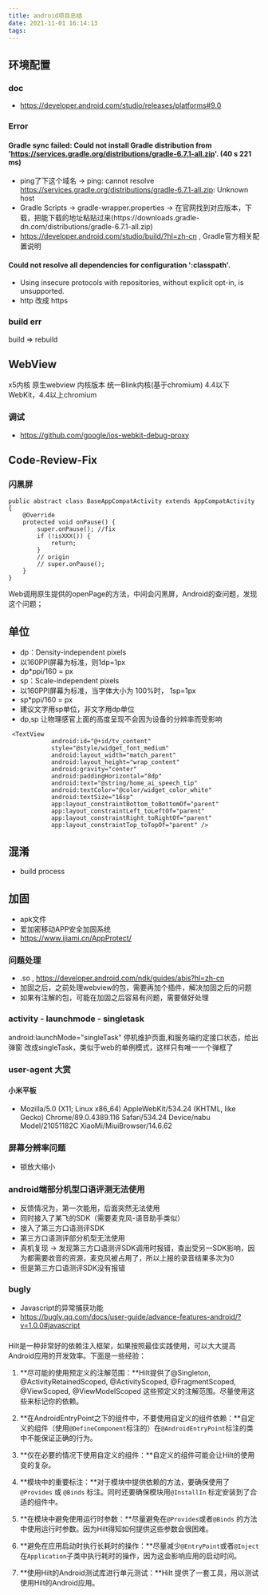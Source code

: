 ```yaml
---
title: android项目总结
date: 2021-11-01 16:14:13
tags:
---
```


## 环境配置

### doc
- https://developer.android.com/studio/releases/platforms#9.0
### Error 
#### Gradle sync failed: Could not install Gradle distribution from 'https://services.gradle.org/distributions/gradle-6.7.1-all.zip'. (40 s 221 ms)
- ping了下这个域名 -> ping: cannot resolve https://services.gradle.org/distributions/gradle-6.7.1-all.zip: Unknown host
- Gradle Scripts ->  gradle-wrapper.properties -> 在官网找到对应版本，下载，把能下载的地址粘贴过来(https\://downloads.gradle-dn.com/distributions/gradle-6.7.1-all.zip) 
- https://developer.android.com/studio/build/?hl=zh-cn , Gradle官方相关配置说明

#### Could not resolve all dependencies for configuration ':classpath'.
- Using insecure protocols with repositories, without explicit opt-in, is unsupported.
- http 改成 https
### build err
build => rebuild




## WebView
x5内核	原生webview
内核版本	统一Blink内核(基于chromium)	4.4以下WebKit，4.4以上chromium

### 调试
- https://github.com/google/ios-webkit-debug-proxy
## Code-Review-Fix
### 闪黑屏
```
public abstract class BaseAppCompatActivity extends AppCompatActivity {
    @Override
    protected void onPause() {
        super.onPause(); //fix
        if (!isXXX()) {
            return;
        }
        // origin 
        // super.onPause(); 
    }
}
```
Web调用原生提供的openPage的方法，中间会闪黑屏，Android的查问题，发现这个问题；

## 单位
- dp：Density-independent pixels
- 以160PPI屏幕为标准，则1dp=1px
- dp*ppi/160 = px
- sp：Scale-independent pixels
- 以160PPI屏幕为标准，当字体大小为 100%时， 1sp=1px
- sp*ppi/160 = px
- 建议文字用sp单位，非文字用dp单位
- dp,sp 让物理感官上面的高度呈现不会因为设备的分辨率而受影响
```
 <TextView
            android:id="@+id/tv_content"
            style="@style/widget_font_medium"
            android:layout_width="match_parent"
            android:layout_height="wrap_content"
            android:gravity="center"
            android:paddingHorizontal="8dp"
            android:text="@string/home_ai_speech_tip"
            android:textColor="@color/widget_color_white"
            android:textSize="16sp"
            app:layout_constraintBottom_toBottomOf="parent"
            app:layout_constraintLeft_toLeftOf="parent"
            app:layout_constraintRight_toRightOf="parent"
            app:layout_constraintTop_toTopOf="parent" />

```
## 混淆
- build process
## 加固
- apk文件
- 爱加密移动APP安全加固系统
- https://www.ijiami.cn/AppProtect/
### 问题处理
- .so , https://developer.android.com/ndk/guides/abis?hl=zh-cn
- 加固之后，之前处理webview的包，需要再加个插件，解决加固之后的问题
- 如果有注解的包，可能在加固之后容易有问题，需要做好处理

### activity - launchmode - singletask
android:launchMode="singleTask"
停机维护页面,和服务端约定接口状态，给出弹窗
改成singleTask，类似于web的单例模式，这样只有唯一一个弹框了

### user-agent 大赏
#### 小米平板
- Mozilla/5.0 (X11; Linux x86_64) AppleWebKit/534.24 (KHTML, like Gecko) Chrome/89.0.4389.116 Safari/534.24 Device/nabu Model/21051182C XiaoMi/MiuiBrowser/14.6.62

### 屏幕分辨率问题
- 锁放大缩小

### android端部分机型口语评测无法使用
- 反馈情况为，第一次能用，后面突然无法使用
- 同时接入了某飞的SDK（需要麦克风-语音助手类似）
- 接入了第三方口语测评SDK
- 第三方口语测评部分机型无法使用
- 真机复现 -> 发现第三方口语测评SDK调用时报错，查出受另一SDK影响，因为都需要收音的资源，麦克风被占用了，所以上报的录音结果多次为0
- 但是第三方口语测评SDK没有报错


### bugly
- Javascript的异常捕获功能
- https://bugly.qq.com/docs/user-guide/advance-features-android/?v=1.0.0#javascript


###
Hilt是一种非常好的依赖注入框架，如果按照最佳实践使用，可以大大提高Android应用的开发效率。下面是一些经验：

1. **尽可能的使用预定义的注解范围：**Hilt提供了@Singleton, @ActivityRetainedScoped, @ActivityScoped, @FragmentScoped, @ViewScoped, @ViewModelScoped 这些预定义的注解范围。尽量使用这些来标记你的依赖。

2. **在AndroidEntryPoint之下的组件中，不要使用自定义的组件依赖：**自定义的组件（使用`@DefineComponent`标注的）在`@AndroidEntryPoint`标注的类中不能保证正确的行为。

3. **仅在必要的情况下使用自定义的组件：**自定义的组件可能会让Hilt的使用变的复杂。

4. **模块中的重要标注：**对于模块中提供依赖的方法，要确保使用了`@Provides` 或 `@Binds` 标注。同时还要确保模块用`@InstallIn` 标定安装到了合适的组件中。

5. **在模块中避免使用运行时参数：**尽量避免在`@Provides`或者`@Binds` 的方法中使用运行时参数。因为Hilt得知如何提供这些参数会很困难。

6. **避免在应用启动时执行长耗时的操作：**尽量减少`@EntryPoint`或者`@Inject`在`Application`子类中执行耗时的操作，因为这会影响应用的启动时间。

7. **使用Hilt的Android测试库进行单元测试：**Hilt 提供了一套工具，用以测试使用Hilt的Android应用。

